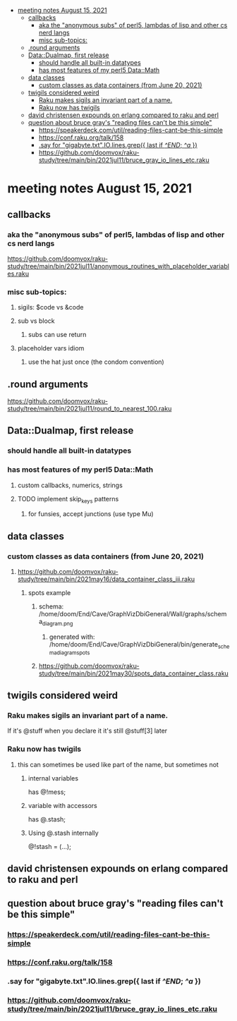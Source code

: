 - [meeting notes August 15, 2021](#org8c345b4)
  - [callbacks](#orgff8dc04)
    - [aka the "anonymous subs" of perl5, lambdas of lisp and other cs nerd langs](#orgfb71dc9)
    - [misc sub-topics:](#org2eb0c28)
  - [.round arguments](#org47b6ab7)
  - [Data::Dualmap, first release](#org904a51e)
    - [should handle all built-in datatypes](#org38057ba)
    - [has most features of my perl5 Data::Math](#org8f9871f)
  - [data classes](#org9d93e49)
    - [custom classes as data containers (from June 20, 2021)](#orgb2b3731)
  - [twigils considered weird](#org438488f)
    - [Raku makes sigils an invariant part of a name.](#org9fc71da)
    - [Raku now has twigils](#orge5a2821)
  - [david christensen expounds on erlang compared to raku and perl](#orgc5de496)
  - [question about bruce gray's "reading files can't be this simple"](#orga1ecfa7)
    - [<https://speakerdeck.com/util/reading-files-cant-be-this-simple>](#org6e66964)
    - [<https://conf.raku.org/talk/158>](#org17fc6d6)
    - [.say for "gigabyte.txt".IO.lines.grep({ last if *^END*; *^a* })](#orgaf2b24f)
    - [<https://github.com/doomvox/raku-study/tree/main/bin/2021jul11/bruce_gray_io_lines_etc.raku>](#org2daefb1)


<a id="org8c345b4"></a>

# meeting notes August 15, 2021


<a id="orgff8dc04"></a>

## callbacks


<a id="orgfb71dc9"></a>

### aka the "anonymous subs" of perl5, lambdas of lisp and other cs nerd langs

<https://github.com/doomvox/raku-study/tree/main/bin/2021jul11/anonymous_routines_with_placeholder_variables.raku>


<a id="org2eb0c28"></a>

### misc sub-topics:

1.  sigils: $code vs &code

2.  sub vs block

    1.  subs can use return

3.  placeholder vars idiom

    1.  use the hat just once (the condom convention)


<a id="org47b6ab7"></a>

## .round arguments

<https://github.com/doomvox/raku-study/tree/main/bin/2021jul11/round_to_nearest_100.raku>


<a id="org904a51e"></a>

## Data::Dualmap, first release


<a id="org38057ba"></a>

### should handle all built-in datatypes


<a id="org8f9871f"></a>

### has most features of my perl5 Data::Math

1.  custom callbacks, numerics, strings

2.  TODO implement skip<sub>keys</sub> patterns

    1.  for funsies, accept junctions (use type Mu)


<a id="org9d93e49"></a>

## data classes


<a id="orgb2b3731"></a>

### custom classes as data containers (from June 20, 2021)

1.  <https://github.com/doomvox/raku-study/tree/main/bin/2021may16/data_container_class_iii.raku>

    1.  spots example
    
        1.  schema: /home/doom/End/Cave/GraphVizDbiGeneral/Wall/graphs/schema<sub>diagram.png</sub>
        
            1.  generated with: /home/doom/End/Cave/GraphVizDbiGeneral/bin/generate<sub>schema</sub><sub>diagram</sub><sub>spots</sub>
        
        2.  <https://github.com/doomvox/raku-study/tree/main/bin/2021may30/spots_data_container_class.raku>


<a id="org438488f"></a>

## twigils considered weird


<a id="org9fc71da"></a>

### Raku makes sigils an invariant part of a name.

If it's @stuff when you declare it it's still @stuff[3] later


<a id="orge5a2821"></a>

### Raku now has twigils

1.  this can sometimes be used like part of the name, but sometimes not

    1.  internal variables
    
        has @!mess;
    
    2.  variable with accessors
    
        has @.stash;
    
    3.  Using @.stash internally
    
        @!stash = (&#x2026;);


<a id="orgc5de496"></a>

## david christensen expounds on erlang compared to raku and perl


<a id="orga1ecfa7"></a>

## question about bruce gray's "reading files can't be this simple"


<a id="org6e66964"></a>

### <https://speakerdeck.com/util/reading-files-cant-be-this-simple>


<a id="org17fc6d6"></a>

### <https://conf.raku.org/talk/158>


<a id="orgaf2b24f"></a>

### .say for "gigabyte.txt".IO.lines.grep({ last if *^END*; *^a* })


<a id="org2daefb1"></a>

### <https://github.com/doomvox/raku-study/tree/main/bin/2021jul11/bruce_gray_io_lines_etc.raku>
